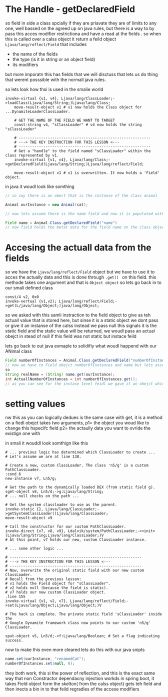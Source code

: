 # The Handle - getDeclaredField
so field in side a class spcially if they are priavate they are of limits to any one, well bassed on the agreed up on java rules, but there is a way to by pass this acces modifier restrictiona and have a read at the fields
. so when this is called over a calss object it return a feild object `Ljava/lang/reflect/Field`
that includes
* the name of the fields
* the type (is it in string or an object field)
* its modifiers

but more imporatn this has fields that we will disctuss that lets us do thing that werent posssible with the normall java rules.

so lets look how thsi is used in the  smalie world

```smali
invoke-virtual {v1, v4}, Ljava/lang/ClassLoader;->loadClass(Ljava/lang/String;)Ljava/lang/Class;
    move-result-object v1 # v1 now holds the Class object for ...DynamiteLoaderClassLoader.

    # GET THE NAME OF THE FIELD WE WANT TO TARGET
    const-string v4, "sClassLoader" # v4 now holds the string "sClassLoader"

    # -----------------------------------------------------------
    # ---> THE KEY INSTRUCTION FOR THIS LESSON <---
    # -----------------------------------------------------------
    # Get a "handle" to the field named "sClassLoader" within the class represented by v1.
    invoke-virtual {v1, v4}, Ljava/lang/Class;->getDeclaredField(Ljava/lang/String;)Ljava/lang/reflect/Field;
    
    move-result-object v1 # v1 is overwritten. It now holds a 'Field' object.
```
in java it woudl look like somthing
```java
// so say there is an obect that is the instanse of the class animal

Animal ourInstance = new Animal(cat);

// now lets assuem there is the name field and now it is populated with cat

Field name = Animal.Class.getDeclaredField("name")
// now field holds the metat data for the field name on the class object of Animal
```
# Accesing the actuall data from the fields
so we have the `Ljava/lang/reflect/Field` object but we have to use it to acces the actually data and this is done through `.get() ` on this field. 
this methode takes one argument and that is `Object object`
so lets go back in to our smali defined class 

```smali
const/4 v2, 0x0
invoke-vertual {v1,v2); Ljava/lang/reflect/Field;->get(L/java/lang/Object;)java/lang/Object;
```
so we asked with this samli instraction to the field object to give as teh actuall value that is stored here, but sinse it is a static object we dont pass or give it an instanse of the calss instead we pass null
this signals it is the static field and the static value will be returned, we woudl pass an actual obejct in stead of null if this field was not static but instace feild

lets go back to out java exmaple to solidifiy what woudl happend with our ANimal class
```java
Field numberOfInstances = Animal.Class.getDeclaredField("numberOfInstances")
// now we have to Field obejct numberOfInstances and name but lets assume numberOfInstances is sued to see how many instase of the animal class there are and is a static field
so 
String realName = (String) name.get(ourInstance);
int ActuallNumberOfInstances = int numberOfInstances.get();
// as you can see for the instase level feidl we gave it an obejct which we need it to acces the value from, but for the static field we ust let it as it is
```
# setting values
nw this as you can logically dedues is the same case with get, it is a method on a fiedl obejct takes two arguments, 
p1= the object you woud like to change this hspecifc field
p2= the actaully data you want to ovride the existign one with

in smali it wouddl look somthign like this 
```smali
# ... previous logic has determined which ClassLoader to create ...
# Let's assume we are at line 138.

# Create a new, custom ClassLoader. The class 'n5/g' is a custom PathClassLoader.
:cond_6
new-instance v7, Ln5/g;

# Get the path to the dynamically loaded DEX (from static field g).
sget-object v8, Ln5/d;->g:Ljava/lang/String;
# ... null checks on the path ...

# Get the system classloader to use as the parent.
invoke-static {}, Ljava/lang/ClassLoader;->getSystemClassLoader()Ljava/lang/ClassLoader;
move-result-object v9

# Call the constructor for our custom PathClassLoader.
invoke-direct {v7, v8, v9}, Ldalvik/system/PathClassLoader;-><init>(Ljava/lang/String;Ljava/lang/ClassLoader;)V
# At this point, v7 holds our new, custom ClassLoader instance.

# ... some other logic ...

# -----------------------------------------------------------
# ---> THE KEY INSTRUCTION FOR THIS LESSON <---
# -----------------------------------------------------------
# Now, overwrite the original static field with our new custom ClassLoader.
# Recall from the previous lesson:
# v1 holds the Field object for "sClassLoader".
# v2 holds null (because the field is static).
# v7 holds our new custom ClassLoader object.
.line 155
invoke-virtual {v1, v2, v7}, Ljava/lang/reflect/Field;->set(Ljava/lang/Object;Ljava/lang/Object;)V

# The hack is complete. The private static field 'sClassLoader' inside the
# Google Dynamite framework class now points to our custom 'n5/g' ClassLoader.

sput-object v5, Ln5/d;->f:Ljava/lang/Boolean; # Set a flag indicating success.
```
now to make this even more cleared lets do this with our java snipts

```java
name.set(ourInstance, "renamedCat");
numberOfInstances.set(null, 0);
```
they both work, this si the power of reflection, and this is the exact same way that non Constractor dependacny injection workds in spring boot, it takes Field object form the skelton( from the calss object)
gets teh field and then inects a bin in to that feild regradles of the accese modifiers



